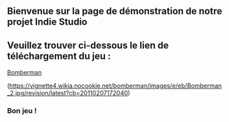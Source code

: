 ## Bienvenue sur la page de démonstration de notre projet Indie Studio

## Veuillez trouver ci-dessous le lien de téléchargement du jeu :

[Bomberman](https://github.com/andreamouraud/cpp_indie_studio/archive/master.zip)

(https://vignette4.wikia.nocookie.net/bomberman/images/e/eb/Bomberman_2.jpg/revision/latest?cb=20110207172040)

### Bon jeu !
